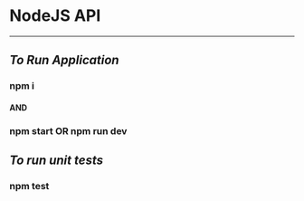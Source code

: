 # NodeJS API
---
## *To Run Application*

### npm i
#### AND
### npm start **OR** npm run dev
## *To run unit tests*
### npm test